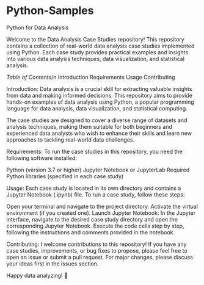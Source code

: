 # Python-Samples
Python for Data Analysis

Welcome to the Data Analysis Case Studies repository! This repository contains a collection of real-world data analysis 
case studies implemented using Python. Each case study provides practical examples and insights into various data analysis 
techniques, data visualization, and statistical analysis.

*Table of Contents*/n
Introduction
Requirements
Usage
Contributing

Introduction:
Data analysis is a crucial skill for extracting valuable insights from data and making informed decisions. This repository 
aims to provide hands-on examples of data analysis using Python, a popular programming language for data analysis, data visualization, 
and statistical computing.

The case studies are designed to cover a diverse range of datasets and analysis techniques, making them suitable for both beginners 
and experienced data analysts who wish to enhance their skills and learn new approaches to tackling real-world data challenges.

Requirements:
To run the case studies in this repository, you need the following software installed:

Python (version 3.7 or higher)
Jupyter Notebook or JupyterLab
Required Python libraries (specified in each case study)

Usage:
Each case study is located in its own directory and contains a Jupyter Notebook (.ipynb) file. To run a case study, follow these steps:

Open your terminal and navigate to the project directory.
Activate the virtual environment (if you created one).
Launch Jupyter Notebook:
In the Jupyter interface, navigate to the desired case study directory and open the corresponding Jupyter Notebook.
Execute the code cells step by step, following the instructions and comments provided in the notebook.

Contributing:
I welcome contributions to this repository! If you have any case studies, improvements, or bug fixes to propose, 
please feel free to open an issue or submit a pull request. For major changes, please discuss your ideas first in the issues section.

Happy data analyzing! 🚀

